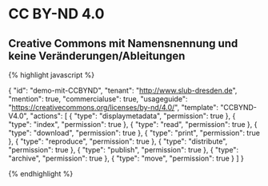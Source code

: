 # CC BY-ND 4.0
## Creative Commons mit Namensnennung und keine Veränderungen/Ableitungen


{% highlight javascript %}

{
  "id": "demo-mit-CCBYND",
  "tenant": "http://www.slub-dresden.de",
  "mention": true,
  "commercialuse": true,
  "usageguide": "https://creativecommons.org/licenses/by-nd/4.0/",
  "template": "CCBYND-V4.0",
  "actions": [
    {
      "type": "displaymetadata",
      "permission": true
    },
    {
      "type": "index",
      "permission": true
    },
    {
      "type": "read",
      "permission": true
    },
    {
      "type": "download",
      "permission": true
    },
    {
      "type": "print",
      "permission": true
    },
    {
      "type": "reproduce",
      "permission": true
    },
    {
      "type": "distribute",
      "permission": true
    },
    {
      "type": "publish",
      "permission": true
    },
    {
      "type": "archive",
      "permission": true
    },
    {
      "type": "move",
      "permission": true
    }
  ]
}

{% endhighlight %}